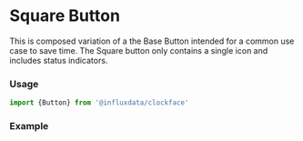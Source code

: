 # Square Button

This is composed variation of a the Base Button intended for a common use case to save time. The Square button only contains a single icon and includes status indicators.

### Usage
```js
import {Button} from '@influxdata/clockface'
```

### Example
<!-- STORY -->

<!-- STORY HIDE START -->

<!-- STORY HIDE END -->

<!-- PROPS -->
